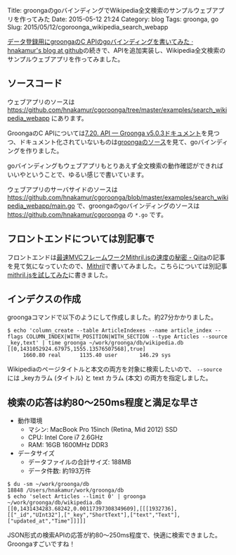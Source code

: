 Title: groongaのgoバインディングでWikipedia全文検索のサンプルウェブアプリを作ってみた
Date: 2015-05-12 21:24
Category: blog
Tags: groonga, go
Slug: 2015/05/12/cgoroonga_wikipedia_search_webapp

[データ登録用にgroongaのC APIのgoバインディングを書いてみた · hnakamur's blog at github](http://hnakamur.github.io/blog/2015/04/27/cgoroonga/)の続きで、APIを追加実装し、Wikipedia全文検索のサンプルウェブアプリを作ってみました。

## ソースコード

ウェブアプリのソースは
https://github.com/hnakamur/cgoroonga/tree/master/examples/search_wikipedia_webapp
にあります。

GroongaのC APIについては[7.20. API — Groonga v5.0.3ドキュメント](http://groonga.org/ja/docs/reference/api.html)を見つつ、ドキュメント化されていないものは[groongaのソース](https://github.com/groonga/groonga)を見て、goバインディングを作りました。

goバインディングもウェブアプリもとりあえず全文検索の動作確認ができればいいやということで、ゆるい感じで書いています。

ウェブアプリのサーバサイドのソースは
https://github.com/hnakamur/cgoroonga/blob/master/examples/search_wikipedia_webapp/main.go
で、groongaのgoバインディングのソースは
https://github.com/hnakamur/cgoroonga
の `*.go` です。

## フロントエンドについては別記事で

フロントエンドは[最速MVCフレームワークMithril.jsの速度の秘密 - Qiita](http://qiita.com/shibukawa/items/890d24874655439932ec)の記事を見て気になっていたので、[Mithril](https://lhorie.github.io/mithril/)で書いてみました。こちらについては別記事[mithril.jsを試してみた](/blog/2015/05/12/tried_mithril_js/)に書きました。

## インデクスの作成

groongaコマンドで以下のようにして作成しました。約27分かかりました。

```
$ echo 'column_create --table ArticleIndexes --name article_index --flags COLUMN_INDEX|WITH_POSITION|WITH_SECTION --type Articles --source _key,text' | time groonga ~/work/groonga/db/wikipedia.db
[[0,1431052924.67975,1555.13576507568],true]
     1660.80 real      1135.40 user       146.29 sys
```

Wikipediaのページタイトルと本文の両方を対象に検索したいので、 `--source` には \_keyカラム (タイトル) と text カラム (本文) の両方を指定しました。

## 検索の応答は約80〜250ms程度と満足な早さ

* 動作環境
    * マシン: MacBook Pro 15inch (Retina, Mid 2012) SSD
    * CPU: Intel Core i7 2.6GHz
    * RAM: 16GB 1600MHz DDR3
* データサイズ
    * データファイルの合計サイズ: 188MB
    * データ件数: 約193万件

```
$ du -sm ~/work/groonga/db
18848 /Users/hnakamur/work/groonga/db
$ echo 'select Articles --limit 0' | groonga ~/work/groonga/db/wikipedia.db
[[0,1431434283.68242,0.00117397308349609],[[[1932736],[["_id","UInt32"],["_key","ShortText"],["text","Text"],["updated_at","Time"]]]]]
```

JSON形式の検索APIの応答が約80〜250ms程度で、快適に検索できました。
Groongaすごいですね！
